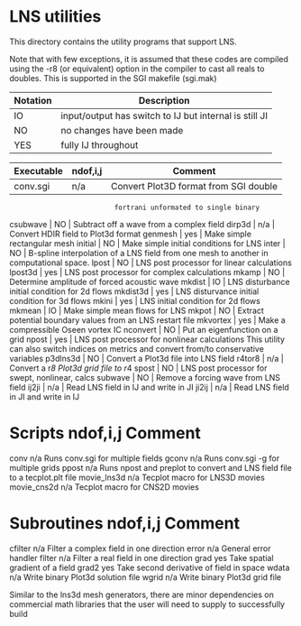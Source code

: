 # LNS utilities

This directory contains the utility programs that support LNS.

Note that with few exceptions, it is assumed that these codes are compiled 
using the -r8 (or equivalent) option in the compiler to cast all reals to
doubles.  This is supported in the SGI makefile (sgi.mak)

Notation | Description
---------|---------------------------------------------------------------
IO       | input/output has switch to IJ but internal is still JI
NO       | no changes have been made
YES      | fully IJ throughout

Executable  |   ndof,i,j   |  Comment 
------------|--------------|--------------------------------------------
conv.sgi    |    n/a       |  Convert Plot3D format from SGI double  
                              fortrani unformated to single binary
csubwave    |    NO        |  Subtract off a wave from a complex field
dirp3d      |    n/a       |  Convert HDIR field to Plot3d format
genmesh     |    yes       |  Make simple rectangular mesh
initial     |    NO        |  Make simple initial conditions for LNS
inter       |    NO        |  B-spline interpolation of a LNS field 
                              from one mesh to another in computational
                              space.
lpost       |    NO        |  LNS post processor for linear calculations
lpost3d     |    yes       |  LNS post processor for complex calculations
mkamp       |    NO        |  Determine amplitude of forced acoustic wave
mkdist      |    IO        |  LNS disturbance initial condition for 2d flows
mkdist3d    |    yes       |  LNS disturvance initial condition for 3d flows
mkini       |    yes       |  LNS initial condition for 2d flows
mkmean      |    IO        |  Make simple mean flows for LNS
mkpot       |    NO        |  Extract potential boundary values from
                              an LNS restart file
mkvortex    |    yes       |  Make a compressible Oseen vortex IC
nconvert    |    NO        |  Put an eigenfunction on a grid
npost       |    yes       |  LNS post processor for nonlinear calculations
                              This utility can also switch indices on metrics
                              and convert from/to conservative variables
p3dlns3d    |    NO        |  Convert a Plot3d file into LNS field
r4tor8      |    n/a       |  Convert a r*8 Plot3d grid file to r*4
spost       |    NO        |  LNS post processor for swept, nonlinear, calcs
subwave     |    NO        |  Remove a forcing wave from LNS field
ij2ji       |    n/a       |  Read LNS field in IJ and write in JI
ji2ij       |    n/a       |  Read LNS field in JI and write in IJ

Scripts         ndof,i,j        Comment 
==========================================================================
conv            n/a             Runs conv.sgi for multiple fields
gconv           n/a             Runs conv.sgi -g for multiple grids
ppost           n/a             Runs npost and preplot to convert and LNS
                                field file to a tecplot.plt file
movie_lns3d     n/a             Tecplot macro for LNS3D movies  
movie_cns2d     n/a             Tecplot macro for CNS2D movies


Subroutines     ndof,i,j        Comment 
==========================================================================
cfilter         n/a             Filter a complex field in one direction
error           n/a             General error handler
filter          n/a             Filter a real field in one direction
grad            yes             Take spatial gradient of a field
grad2           yes             Take second derivative of field in space
wdata           n/a             Write binary Plot3d solution file
wgrid           n/a             Write binary Plot3d grid file

Similar to the lns3d mesh generators, there are minor dependencies on
commercial math libraries that the user will need to supply to successfully build
